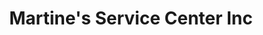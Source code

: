 ---
title: "Martine's Service Center Inc"
url: /middletown/martines-service-center-inc-edgewater-drive/
shop: car repair
---